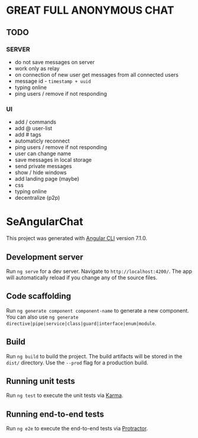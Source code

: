 # GREAT FULL ANONYMOUS CHAT

## TODO
### SERVER
 - do not save messages on server
 - work only as relay
 - on connection of new user get messages from all connected users
 - message id - `timestamp + uuid`
 - typing online
 - ping users / remove if not responding

### UI
 - add / commands
 - add @ user-list
 - add # tags
 - automaticly reconnect 
 - ping users / remove if not responding
 - user can change name
 - save messages in local storage
 - send private messages
 - show / hide windows
 - add landing page (maybe)
 - css
 - typing online
 - decentralize (p2p)
 
 





 # SeAngularChat
 This project was generated with [Angular CLI](https://github.com/angular/angular-cli) version 7.1.0.
 ## Development server
 Run `ng serve` for a dev server. Navigate to `http://localhost:4200/`. The app will automatically reload if you change any of the source files.
 ## Code scaffolding
 Run `ng generate component component-name` to generate a new component. You can also use `ng generate directive|pipe|service|class|guard|interface|enum|module`.
 ## Build
 Run `ng build` to build the project. The build artifacts will be stored in the `dist/` directory. Use the `--prod` flag for a production build.
 ## Running unit tests
 Run `ng test` to execute the unit tests via [Karma](https://karma-runner.github.io).
 ## Running end-to-end tests
 Run `ng e2e` to execute the end-to-end tests via [Protractor](http://www.protractortest.org/).
